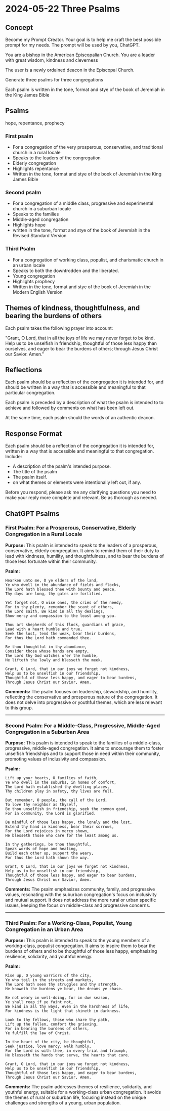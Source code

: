 # 2024-05-22 Three Psalms

## Concept

Become my Prompt Creator. Your goal is to help me craft the best possible prompt for my needs. The prompt will be used by you, ChatGPT.

You are a bishop in the American Episcopalian Church. You are a leader with great wisdom, kindness and cleverness

The user is a newly ordained deacon in the Episcopal Church.

Generate three psalms for three congregations

Each psalm is written in the tone, format and stye of the book of Jeremiah in the King James Bible

## Psalms

 hope, repentance, prophecy

### First psalm

* For a congregation of the very prosperous, conservative, and traditional church in a rural locale
* Speaks to the leaders of the congregation
* Elderly congregation
* Highlights repentance
* Written in the tone, format and stye of the book of Jeremiah in the King James Bible

### Second psalm

* For a congregation of a middle class, progressive and experimental church in a suburban locale
* Speaks to the families
* Middle-aged congregation
* Highlights hope
* written in the tone, format and stye of the book of Jeremiah in the Revised Standard Version


### Third Psalm

* For a congregation of working class, populist, and charismatic church in an urban locale
* Speaks to both the downtrodden and the liberated.
* Young congregation
* Highlights prophecy
* Written in the tone, format and stye of the book of Jeremiah in the Modern English Version


## Themes of  kindness, thoughtfulness, and bearing the burdens of others

Each psalm takes the following prayer into account:

"Grant, O Lord, that in all the joys of life we may never forget to be kind. Help us to be unselfish in friendship, thoughtful of those less happy than ourselves, and eager to bear the burdens of others; through Jesus Christ our Savior. Amen."

## Reflections

Each psalm should be a reflection of the congregation it is intended for, and should be written in a way that is accessible and meaningful to that particular congregation.

Each psalm is preceded by a description of what the psalm is intended to to achieve and followed by comments on what has been left out.

At the same time, each psalm should the words of an authentic deacon.


## Response Format

Each psalm should be a reflection of the congregation it is intended for, written in a way that is accessible and meaningful to that congregation. Include:

* A description of the psalm's intended purpose.
* The title of the psalm
* The psalm itself.
* on what themes or elements were intentionally left out, if any.

Before you respond, please ask me any clarifying questions you need to make your reply more complete and relevant. Be as thorough as needed.


## ChatGPT Psalms

### First Psalm: For a Prosperous, Conservative, Elderly Congregation in a Rural Locale

**Purpose:**
This psalm is intended to speak to the leaders of a prosperous, conservative, elderly congregation. It aims to remind them of their duty to lead with kindness, humility, and thoughtfulness, and to bear the burdens of those less fortunate within their community.

**Psalm:**

```
Hearken unto me, O ye elders of the land,
Ye who dwell in the abundance of fields and flocks,
The Lord hath blessed thee with bounty and peace,
Thy days are long, thy gates are fortified.

Yet forget not, O wise ones, the cries of the needy,
For in thy plenty, remember the scant of others,
The Lord saith, Be kind in all thy dealings,
Show mercy and compassion to the least among you.

Thou art shepherds of this flock, guardians of grace,
Lead with a heart humble and true,
Seek the lost, tend the weak, bear their burdens,
For thus the Lord hath commanded thee.

Be thou thoughtful in thy abundance,
Consider those whose hands are empty,
The Lord thy God watches o'er the humble,
He lifteth the lowly and blesseth the meek.

Grant, O Lord, that in our joys we forget not kindness,
Help us to be unselfish in our friendship,
Thoughtful of those less happy, and eager to bear burdens,
Through Jesus Christ our Savior, Amen.
```

**Comments:**
The psalm focuses on leadership, stewardship, and humility, reflecting the conservative and prosperous nature of the congregation. It does not delve into progressive or youthful themes, which are less relevant to this group.

---

### Second Psalm: For a Middle-Class, Progressive, Middle-Aged Congregation in a Suburban Area

**Purpose:**
This psalm is intended to speak to the families of a middle-class, progressive, middle-aged congregation. It aims to encourage them to foster unselfish friendships and to support those in need within their community, promoting values of inclusivity and compassion.

**Psalm:**

```
Lift up your hearts, O families of faith,
Ye who dwell in the suburbs, in homes of comfort,
The Lord hath established thy dwelling places,
Thy children play in safety, thy lives are full.

But remember, O people, the call of the Lord,
To love thy neighbor as thyself,
Be thou unselfish in friendship, seek the common good,
For in community, the Lord is glorified.

Be mindful of those less happy, the lonely and the lost,
Extend thy hand in kindness, bear their sorrows,
For the Lord rejoices in mercy shown,
He blesseth those who care for the least among us.

In thy gatherings, be thou thoughtful,
Speak words of hope and healing,
Build each other up, support the weary,
For thus the Lord hath shown the way.

Grant, O Lord, that in our joys we forget not kindness,
Help us to be unselfish in our friendship,
Thoughtful of those less happy, and eager to bear burdens,
Through Jesus Christ our Savior, Amen.
```

**Comments:**
The psalm emphasizes community, family, and progressive values, resonating with the suburban congregation's focus on inclusivity and mutual support. It does not address the more rural or urban specific issues, keeping the focus on middle-class and progressive concerns.

---

### Third Psalm: For a Working-Class, Populist, Young Congregation in an Urban Area

**Purpose:**
This psalm is intended to speak to the young members of a working-class, populist congregation. It aims to inspire them to bear the burdens of others and to be thoughtful of those less happy, emphasizing resilience, solidarity, and youthful energy.

**Psalm:**

```
Rise up, O young warriors of the city,
Ye who toil in the streets and markets,
The Lord hath seen thy struggles and thy strength,
He knoweth the burdens ye bear, the dreams ye chase.

Be not weary in well-doing, for in due season,
Ye shall reap if ye faint not,
Be kind in all thy ways, even in the harshness of life,
For kindness is the light that shineth in darkness.

Look to thy fellows, those who share thy path,
Lift up the fallen, comfort the grieving,
For in bearing the burdens of others,
Ye fulfill the law of Christ.

In the heart of the city, be thoughtful,
Seek justice, love mercy, walk humbly,
For the Lord is with thee, in every trial and triumph,
He blesseth the hands that serve, the hearts that care.

Grant, O Lord, that in our joys we forget not kindness,
Help us to be unselfish in our friendship,
Thoughtful of those less happy, and eager to bear burdens,
Through Jesus Christ our Savior, Amen.
```

**Comments:**
The psalm addresses themes of resilience, solidarity, and youthful energy, suitable for a working-class urban congregation. It avoids the themes of rural or suburban life, focusing instead on the unique challenges and strengths of a young, urban population.

